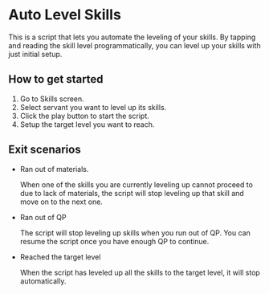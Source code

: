 # Auto Level Skills

This is a script that lets you automate the leveling of your skills. By tapping and reading the skill level programmatically, you can level up your skills with just initial setup.

## How to get started

1. Go to Skills screen.
2. Select servant you want to level up its skills.
3. Click the play button to start the script.
4. Setup the target level you want to reach.

## Exit scenarios

- Ran out of materials.

  When one of the skills you are currently leveling up cannot proceed to due to lack of materials, the script will stop leveling up that skill and move on to the next one.

- Ran out of QP
  
  The script will stop leveling up skills when you run out of QP. You can resume the script once you have enough QP to continue.

- Reached the target level

  When the script has leveled up all the skills to the target level, it will stop automatically.
